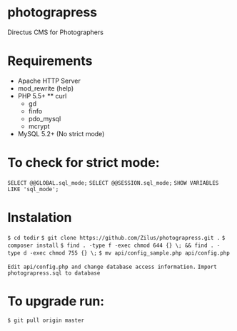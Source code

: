 # photograpress
Directus CMS for Photographers

Requirements
====================
* Apache HTTP Server
*	mod_rewrite (help)
*	PHP 5.5+
	**	curl
	*	gd
	*	finfo
	*	pdo_mysql
	*	mcrypt
*	MySQL 5.2+ (No strict mode)

To check for strict mode:
====================
`SELECT @@GLOBAL.sql_mode;`
`SELECT @@SESSION.sql_mode;`
`SHOW VARIABLES LIKE 'sql_mode';`

Instalation
====================
`$ cd todir`
`$ git clone https://github.com/Zilus/photograpress.git .`
`$ composer install`
`$ find . -type f -exec chmod 644 {} \; && find . -type d -exec chmod 755 {} \;`
`$ mv api/config_sample.php api/config.php`

`Edit api/config.php and change database access information.`
`Import photograpress.sql to database`

To upgrade run:
====================
`$ git pull origin master`
